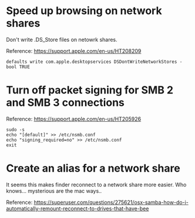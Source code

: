 # Speed up browsing on network shares

Don't write .DS_Store files on netowrk shares.

Reference: https://support.apple.com/en-us/HT208209

`defaults write com.apple.desktopservices DSDontWriteNetworkStores -bool TRUE`



# Turn off packet signing for SMB 2 and SMB 3 connections

Reference: https://support.apple.com/en-us/HT205926

```
sudo -s
echo "[default]" >> /etc/nsmb.conf
echo "signing_required=no" >> /etc/nsmb.conf
exit
```

# Create an alias for a network share

It seems this makes finder reconnect to a network share more easier. Who knows... mysterious are the mac ways..

Reference: https://superuser.com/questions/275621/osx-samba-how-do-i-automatically-remount-reconnect-to-drives-that-have-bee
